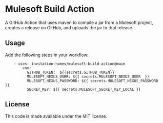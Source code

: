 # Mulesoft Build Action

A GitHub Action that uses maven to compile a jar from a Mulesoft project, creates a release on GitHub, and uploads the jar to that release.

## Usage
Add the following steps in your workflow:

```
    - uses: invitation-homes/mulesoft-build-action@main
        env:
          GITHUB_TOKEN:  ${{secrets.GITHUB_TOKEN}}
          MULESOFT_NEXUS_USER: ${{ secrets.MULESOFT_NEXUS_USER  }}
          MULESOFT_NEXUS_PASSWORD: ${{ secrets.MULESOFT_NEXUS_PASSWORD }}
          SECRET_KEY: ${{ secrets.MULESOFT_SECRET_KEY_LOCAL }}

```


## License

This code is made available under the MIT license.